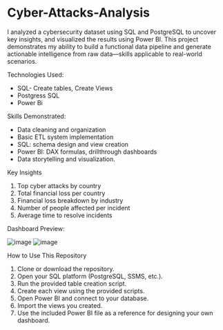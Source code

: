 # Cyber-Attacks-Analysis
I analyzed a cybersecurity dataset using SQL and PostgreSQL to uncover key insights, and visualized the results using Power BI. This project demonstrates my ability to build a functional data pipeline and generate actionable intelligence from raw data—skills applicable to real-world scenarios.

Technologies Used: 
- SQL- Create tables, Create Views 
- Postgress SQL
- Power Bi

Skills Demonstrated:
- Data cleaning and organization
- Basic ETL system implementation 
- SQL: schema design and view creation
- Power BI: DAX formulas, drillthrough dashboards
- Data storytelling and visualization.

Key Insights
1. Top cyber attacks by country
2. Total financial loss per country
3. Financial loss breakdown by industry
4. Number of people affected per incident
5. Average time to resolve incidents

Dashboard Preview:

![image](https://github.com/user-attachments/assets/3c7a7102-e980-4c58-b163-efd578ec5b91)
![image](https://github.com/user-attachments/assets/86941f7c-c804-42bc-af39-0a957d624396)



How to Use This Repository

1. Clone or download the repository.
2. Open your SQL platform (PostgreSQL, SSMS, etc.).
3. Run the provided table creation script.
4. Create each view using the provided scripts.
5. Open Power BI and connect to your database.
6. Import the views you created.
7. Use the included Power BI file as a reference for designing your own dashboard.
  

